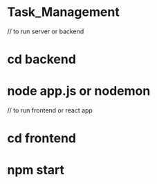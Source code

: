 # Task_Management

// to run server or backend

# cd backend
# node app.js  or nodemon


// to run frontend or react app

# cd frontend
# npm start
